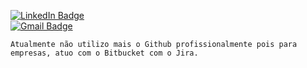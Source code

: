  [![LinkedIn Badge](https://img.shields.io/badge/LinkedIn-0077B5?style=for-the-badge&logo=linkedin&logoColor=white)](https://www.linkedin.com/in/alessandrogeras/) <br />
 [![Gmail Badge](	https://img.shields.io/badge/Gmail-D14836?style=for-the-badge&logo=gmail&logoColor=white)](mailto:alessandrogeras@gmail.com) 

```
Atualmente não utilizo mais o Github profissionalmente pois para empresas, atuo com o Bitbucket com o Jira.
```




